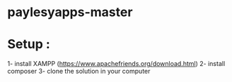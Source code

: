 # paylesyapps-master
# Setup :
1- install XAMPP (https://www.apachefriends.org/download.html)
2- install composer
3- clone the solution in your computer 

